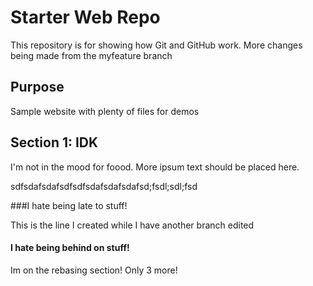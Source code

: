 # Starter Web Repo

This repository is for showing how Git and GitHub work. More changes being made from the myfeature branch

## Purpose

Sample website with plenty of files for demos

## Section 1: IDK

I'm not in the mood for foood. More ipsum text should be placed here.

sdfsdafsdafsdfsdfsdafsdafsdafsd;fsdl;sdl;fsd

###I hate being late to stuff!


This is the line I created while I have another branch edited


#### I hate being behind on stuff!

Im on the rebasing section! Only 3 more!